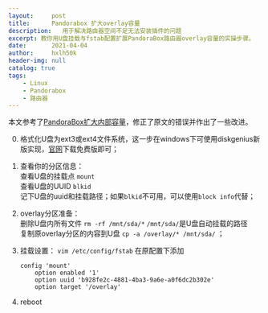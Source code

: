 ```yaml
---
layout:     post
title:      Pandorabox 扩大overlay容量
description:   用于解决路由器空间不足无法安装插件的问题
excerpt: 教你用U盘挂载与fstab配置扩展PandoraBox路由器overlay容量的实操步骤。
date:       2021-04-04
author:     hxlh50k
header-img: null
catalog: true
tags:
    - Linux
    - Pandorabox
    - 路由器
---
```

本文参考了[PandoraBox扩大内部容量](https://zfuns.github.io/pdr/)，修正了原文的错误并作出了一些改进。
<!-- more -->
0. 格式化U盘为ext3或ext4文件系统，这一步在windows下可使用diskgenius新版实现，[官网](https://www.diskgenius.cn/)下载免费版即可；

1. 查看你的分区信息：   
    查看U盘的挂载点 `mount`     
    查看U盘的UUID `blkid`   
    记下U盘的uuid和挂载路径；如果`blkid`不可用，可以使用`block info`代替；

2. overlay分区准备：  
    删除U盘内所有文件 `rm -rf /mnt/sda/*` `/mnt/sda/`是U盘自动挂载的路径  
    复制原overlay分区的内容到U盘 `cp -a /overlay/* /mnt/sda/` ；

3. 挂载设置： `vim /etc/config/fstab` 在原配置下添加
    ```
    config 'mount'
        option enabled '1'
        option uuid 'b928fe2c-4881-4ba3-9a6e-a0f6dc2b302e'
        option target '/overlay'
    ```
4. reboot